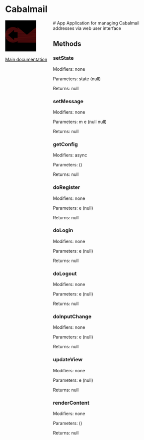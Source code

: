# Cabalmail
<div style="width: 10em; float:left; height: 100%; padding-right: 1em;"><img src="/docs/logo.png" width="100" />
<p><a href="/README.md">Main documentation</a></p>
</div><div style="padding-left: 11em;">
# App
Application for managing Cabalmail addresses via web user interface

## Methods
### setState
Modifiers: none

Parameters: state (null)

Returns: null

### setMessage
Modifiers: none

Parameters: m
e (null
null)

Returns: null

### getConfig
Modifiers: async

Parameters:  ()

Returns: null

### doRegister
Modifiers: none

Parameters: e (null)

Returns: null

### doLogin
Modifiers: none

Parameters: e (null)

Returns: null

### doLogout
Modifiers: none

Parameters: e (null)

Returns: null

### doInputChange
Modifiers: none

Parameters: e (null)

Returns: null

### updateView
Modifiers: none

Parameters: e (null)

Returns: null

### renderContent
Modifiers: none

Parameters:  ()

Returns: null

</div>
